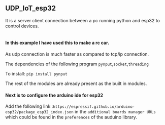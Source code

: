 ## UDP_IoT_esp32
It is a server client connection between a pc running python and esp32 to control devices.<br><br>

#### In this example I have used this to make a rc car.<br>
As udp connection is much faster as compared to tcp/ip connection.

The dependencies of the following program
`pynput`,`socket`,`threading`

To install: 
`pip install pynput`

The rest of the modules are already present as the built in modules. 


#### Next is to configure the arduino ide for esp32

Add the following link :`https://espressif.github.io/arduino-esp32/package_esp32_index.json` in the `additional boards manager URLs` which could be found in the `preferences` of the auduino library. 
